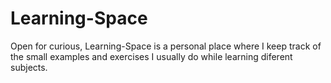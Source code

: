 # Learning-Space
Open for curious, Learning-Space is a personal place where I keep track of the small examples and exercises I usually do while learning diferent subjects.
